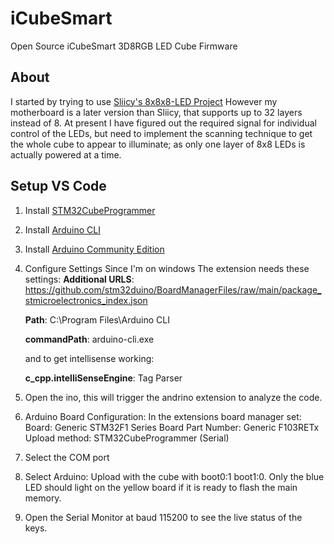 # iCubeSmart
Open Source iCubeSmart 3D8RGB LED Cube Firmware


## About

I started by trying to use [Sliicy's 8x8x8-LED Project](https://github.com/Sliicy/8x8x8-LED/) 
However my motherboard is a later  version than Sliicy, that supports up to 32 layers instead of 8.
At present I have figured out the required signal for individual control of the LEDs, but need to implement the scanning technique to get the whole cube to appear to illuminate; as only one layer of 8x8 LEDs is actually powered at a time.

## Setup VS Code

1) Install [STM32CubeProgrammer](https://www.st.com/en/development-tools/stm32cubeprog.html)

2) Install [Arduino CLI](https://arduino.github.io/arduino-cli/)

3) Install [Arduino Community Edition](https://marketplace.visualstudio.com/items?itemName=vscode-arduino.vscode-arduino-community)

4) Configure Settings
    Since I'm on windows The extension needs these settings:
    **Additional URLS**: https://github.com/stm32duino/BoardManagerFiles/raw/main/package_stmicroelectronics_index.json
    
    **Path**: C:\Program Files\Arduino CLI
    
    **commandPath**: arduino-cli.exe

    and to get intellisense working:

    **c_cpp.intelliSenseEngine**: Tag Parser

5) Open the ino, this will trigger the andrino extension to analyze the code.

6) Arduino Board Configuration:
    In the extensions board manager set:
        Board: Generic STM32F1 Series
        Board Part Number: Generic F103RETx
        Upload method: STM32CubeProgrammer (Serial)

7) Select the COM port

8) Select Arduino: Upload with the cube with boot0:1 boot1:0. Only the blue LED should light on the yellow board if it is ready to flash the main memory.

9) Open the Serial Monitor at baud 115200 to see the live status of the keys.